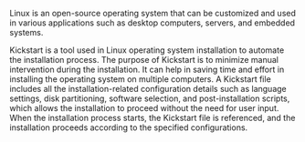Linux is an open-source operating system that can be customized and used in various applications such as desktop computers, servers, and embedded systems.

Kickstart is a tool used in Linux operating system installation to automate the installation process. The purpose of Kickstart is to minimize manual intervention during the installation. It can help in saving time and effort in installing the operating system on multiple computers. A Kickstart file includes all the installation-related configuration details such as language settings, disk partitioning, software selection, and post-installation scripts, which allows the installation to proceed without the need for user input. When the installation process starts, the Kickstart file is referenced, and the installation proceeds according to the specified configurations.
